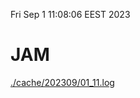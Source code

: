 Fri Sep  1 11:08:06 EEST 2023
# JAM
<a href='./cache/202309/01_11.log'>./cache/202309/01_11.log</a>
